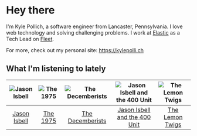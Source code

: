# Hey there


I'm Kyle Pollich, a software engineer from Lancaster, Pennsylvania. I love web technology and solving challenging problems.
I work at [Elastic](https://www.elastic.co/) as a Tech Lead on [Fleet](https://www.elastic.co/guide/en/fleet/current/fleet-overview.html).

For more, check out my personal site: https://kylepolli.ch

## What I'm listening to lately

<!-- begin artists -->
  |![Jason Isbell](https://i.scdn.co/image/ab6761610000f1780ad790e9900e7a4dc94f6304)|![The 1975](https://i.scdn.co/image/ab6761610000f17889348336354096fd4e36ca73)|![The Decemberists](https://i.scdn.co/image/ab6761610000f17898bedc4e1c0b1be33ee7da6d)|![Jason Isbell and the 400 Unit](https://i.scdn.co/image/ab6761610000f178f3ee3b123b3fdcd415559e5a)|![The Lemon Twigs](https://i.scdn.co/image/ab6761610000f1788004d3184eb89db0618772ed)|
  |:---:|:---:|:---:|:---:|:---:|
  |[Jason Isbell](https://open.spotify.com/artist/3Q8wgwyVVv0z4UEh1HB0KY)|[The 1975](https://open.spotify.com/artist/3mIj9lX2MWuHmhNCA7LSCW)|[The Decemberists](https://open.spotify.com/artist/7ITd48RbLVpUfheE7B86o2)|[Jason Isbell and the 400 Unit](https://open.spotify.com/artist/3Lg3FGwBxOGuefqekQzRUf)|[The Lemon Twigs](https://open.spotify.com/artist/7eYZSXnQVCODCVmTV8Hk2T)|
<!-- end artists -->
